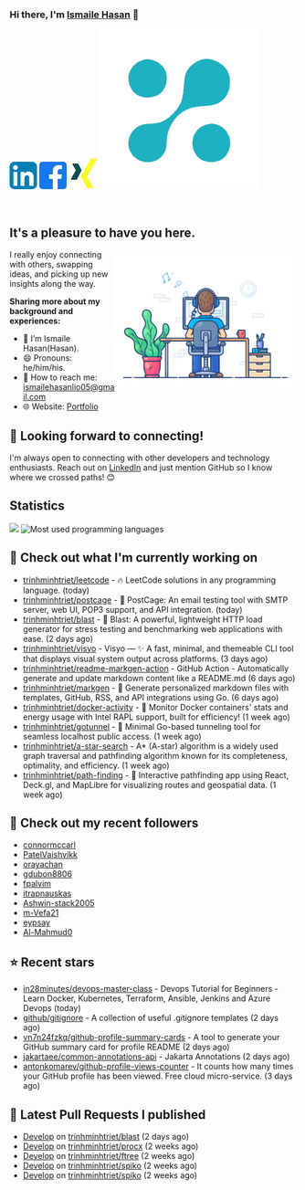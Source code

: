 ### Hi there, I'm <a href="https://sites.google.com/view/ismailehasan/home" target="_blank" title="Ismaile Hasan">Ismaile Hasan</a> 👋

[![trinhminhtriet's LinkedIn Profile](images/linkedin.png)](https://www.linkedin.com/in/md-ismaile-hasan-ba537018a/)
[![trinhminhtriet's Facebook Profile](images/facebook.png)](https://www.facebook.com/mi.hasan.395/)
[![trinhminhtriet's Xing Profile](images/xing.png)]([https://x.com/trinhminhtriet](https://www.xing.com/profile/Ismaile_Hasan/web_profiles?expandNeffi=true))
[![trinhminhtriet's Credly Profile](images/ready_tensor.png)](https://app.readytensor.ai/users/ismailehasanlio1)

</br>

## It's a pleasure to have you here.

<img align="right" alt="Ismaile Hasan" src="images/coding.gif" width="320px" />

I really enjoy connecting with others, swapping ideas, and picking up new insights along the way.

**Sharing more about my background and experiences:**

- 👨 I’m Ismaile Hasan(Hasan).
- 😄 Pronouns: he/him/his.
- 📧 How to reach me: ismailehasanlio05@gmail.com
- 🌐 Website: [Portfolio](sites.google.com/view/ismailehasan/home)

## 🤝 Looking forward to connecting!


I'm always open to connecting with other developers and technology enthusiasts.
Reach out on  [LinkedIn](https://www.linkedin.com/in/md-ismaile-hasan-ba537018a/) and just mention GitHub so I know where we crossed paths! 😊

## Statistics

<img src="https://github-profile-summary-cards.vercel.app/api/cards/profile-details?username=trinhminhtriet&theme=github_dark" />
<img src="https://github-readme-stats.vercel.app/api/top-langs/?username=trinhminhtriet&theme=default&show_icons=true&hide_border=true&layout=compact" alt="Most used programming languages" />

## 👷 Check out what I'm currently working on

- [trinhminhtriet/leetcode](https://github.com/trinhminhtriet/leetcode) - 🔥 LeetCode solutions in any programming language. (today)
- [trinhminhtriet/postcage](https://github.com/trinhminhtriet/postcage) - 📧 PostCage: An email testing tool with SMTP server, web UI, POP3 support, and API integration. (today)
- [trinhminhtriet/blast](https://github.com/trinhminhtriet/blast) - 🚀 Blast: A powerful, lightweight HTTP load generator for stress testing and benchmarking web applications with ease. (2 days ago)
- [trinhminhtriet/visyo](https://github.com/trinhminhtriet/visyo) - Visyo — ✨ A fast, minimal, and themeable CLI tool that displays visual system output across platforms. (3 days ago)
- [trinhminhtriet/readme-markgen-action](https://github.com/trinhminhtriet/readme-markgen-action) - GitHub Action - Automatically generate and update markdown content like a README.md (6 days ago)
- [trinhminhtriet/markgen](https://github.com/trinhminhtriet/markgen) - 📜 Generate personalized markdown files with templates, GitHub, RSS, and API integrations using Go. (6 days ago)
- [trinhminhtriet/docker-activity](https://github.com/trinhminhtriet/docker-activity) - 🚀 Monitor Docker containers' stats and energy usage with Intel RAPL support, built for efficiency! (1 week ago)
- [trinhminhtriet/gotunnel](https://github.com/trinhminhtriet/gotunnel) - 🚀 Minimal Go-based tunneling tool for seamless localhost public access. (1 week ago)
- [trinhminhtriet/a-star-search](https://github.com/trinhminhtriet/a-star-search) - A* (A-star) algorithm is a widely used graph traversal and pathfinding algorithm known for its completeness, optimality, and efficiency. (1 week ago)
- [trinhminhtriet/path-finding](https://github.com/trinhminhtriet/path-finding) - 🚀 Interactive pathfinding app using React, Deck.gl, and MapLibre for visualizing routes and geospatial data. (1 week ago)

## 👯 Check out my recent followers

- [connormccarl](https://github.com/connormccarl)
- [PatelVaishvikk](https://github.com/PatelVaishvikk)
- [orayachan](https://github.com/orayachan)
- [gdubon8806](https://github.com/gdubon8806)
- [fpalvim](https://github.com/fpalvim)
- [itrapnauskas](https://github.com/itrapnauskas)
- [Ashwin-stack2005](https://github.com/Ashwin-stack2005)
- [m-Vefa21](https://github.com/m-Vefa21)
- [eypsay](https://github.com/eypsay)
- [Al-Mahmud0](https://github.com/Al-Mahmud0)

## ⭐ Recent stars

- [in28minutes/devops-master-class](https://github.com/in28minutes/devops-master-class) - Devops Tutorial for Beginners - Learn Docker, Kubernetes, Terraform, Ansible, Jenkins and Azure Devops (today)
- [github/gitignore](https://github.com/github/gitignore) - A collection of useful .gitignore templates (2 days ago)
- [vn7n24fzkq/github-profile-summary-cards](https://github.com/vn7n24fzkq/github-profile-summary-cards) - A tool to generate your GitHub summary card for profile README (2 days ago)
- [jakartaee/common-annotations-api](https://github.com/jakartaee/common-annotations-api) - Jakarta Annotations (2 days ago)
- [antonkomarev/github-profile-views-counter](https://github.com/antonkomarev/github-profile-views-counter) - It counts how many times your GitHub profile has been viewed. Free cloud micro-service. (3 days ago)

## 🔨 Latest Pull Requests I published

- [Develop](https://github.com/trinhminhtriet/blast/pull/13) on [trinhminhtriet/blast](https://github.com/trinhminhtriet/blast) (2 days ago)
- [Develop](https://github.com/trinhminhtriet/procx/pull/24) on [trinhminhtriet/procx](https://github.com/trinhminhtriet/procx) (2 weeks ago)
- [Develop](https://github.com/trinhminhtriet/ftree/pull/8) on [trinhminhtriet/ftree](https://github.com/trinhminhtriet/ftree) (2 weeks ago)
- [Develop](https://github.com/trinhminhtriet/spiko/pull/13) on [trinhminhtriet/spiko](https://github.com/trinhminhtriet/spiko) (2 weeks ago)
- [Develop](https://github.com/trinhminhtriet/spiko/pull/12) on [trinhminhtriet/spiko](https://github.com/trinhminhtriet/spiko) (2 weeks ago)
